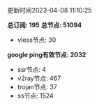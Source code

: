 更新时间2023-04-08 11:10:25

**总订阅: 195**
**总节点: 51094**
- vless节点: 30

**google ping有效节点: 2032**
- ssr节点: 4
- v2ray节点: 467
- trojan节点: 37
- ss节点: 1524
